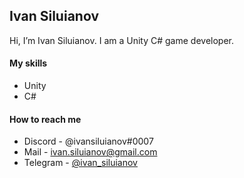 ## Ivan Siluianov
Hi, I’m Ivan Siluianov. I am a Unity C# game developer.

#### My skills

* Unity
* C#

#### How to reach me

* Discord - @ivansiluianov#0007
* Mail - ivan.siluianov@gmail.com
* Telegram - [@ivan_siluianov](https://t.me/ivan_siluianov)
